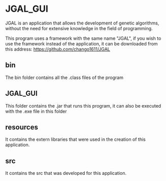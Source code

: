 JGAL_GUI
========

JGAL is an application that allows the development of genetic algorithms,
without the need for extensive knowledge in the field of programming.

This program uses a framework with the same name "JGAL",
if you wish to use the framework instead of the application,
it can be downloaded from this address:
https://github.com/chango1611/JGAL

bin
---

The bin folder contains all the .class files of the program

JGAL_GUI
--------

This folder contains the .jar that runs this program,
it can also be executed with the .exe file in this folder

resources
---------

It contains the extern libraries that were used in the creation of this application.

src
---

It contains the src that was developed for this application.